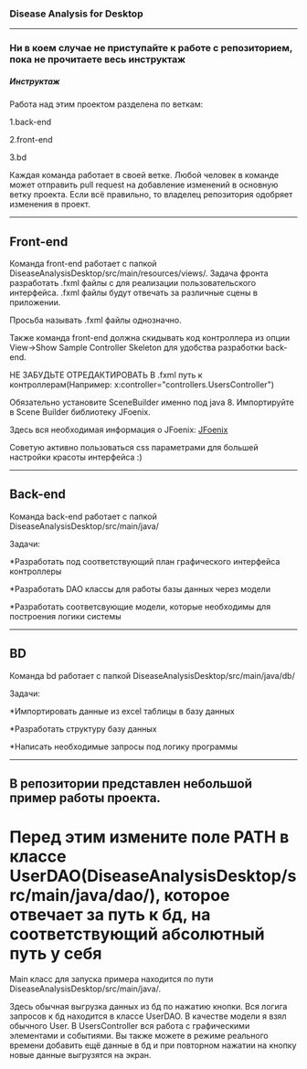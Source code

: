 ### Disease Analysis for Desktop

---
### Ни в коем случае не приступайте к работе с репозиторием, пока не прочитаете весь инструктаж

##### Инструктаж

Работа над этим проектом разделена по веткам:

1.back-end

2.front-end

3.bd


Каждая команда работает в своей ветке. Любой человек в команде может отправить pull request на 
добавление изменений в основную ветку проекта. Если всё правильно, то владелец репозитория
одобряет изменения в проект.

---

## Front-end
Команда front-end работает с папкой DiseaseAnalysisDesktop/src/main/resources/views/.
Задача фронта разработать .fxml файлы с для реализации пользовательского интерфейса.
.fxml файлы будут отвечать за различные сцены в приложении.


Просьба называть .fxml файлы однозначно.


Также команда front-end должна скидывать код контроллера из опции View->Show Sample Controller
Skeleton для удобства разработки back-end.


НЕ ЗАБУДЬТЕ ОТРЕДАКТИРОВАТЬ В .fxml путь к контроллерам(Например: x:controller="controllers.UsersController")


Обязательно установите SceneBuilder именно под java 8.
Импортируйте в Scene Builder библиотеку JFoenix.

Здесь вся необходимая информация о JFoenix:
[JFoenix](https://github.com/sshahine/JFoenix)


Советую активно пользоваться css параметрами для большей настройки красоты интерфейса :)

---

## Back-end
Команда back-end работает с папкой DiseaseAnalysisDesktop/src/main/java/


Задачи:

*Разработать под соответствующий план графического интерфейса контроллеры

*Разработать DAO классы для работы базы данных через модели

*Разработать соответсвующие модели, которые необходимы для построения логики
системы




---

## BD
Команда bd работает с папкой DiseaseAnalysisDesktop/src/main/java/db/

Задачи:

*Импортировать данные из excel таблицы в базу данных

*Разработать структуру базу данных

*Написать необходимые запросы под логику программы


---



## В репозитории представлен небольшой пример работы проекта. 

# Перед этим измените поле PATH в классе UserDAO(DiseaseAnalysisDesktop/src/main/java/dao/), которое отвечает за путь к бд, на соответствующий абсолютный путь у себя  


Main класс для запуска примера находится по пути DiseaseAnalysisDesktop/src/main/java/.


Здесь обычная выгрузка данных из бд по нажатию кнопки. Вся логига запросов к бд находится в классе UserDAO.
В качестве модели я взял обычного User. В UsersController вся работа с графическими элементами и событиями.
Вы также можете в режиме реального времени добавить ещё данные в бд и при повторном нажатии на кнопку 
новые данные выгрузятся на экран. 



